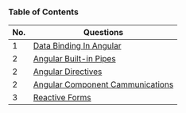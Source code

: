 ### Table of Contents

| No. | Questions |
|---- | ---------
|1| [Data Binding In Angular](https://github.com/muhammedjamsheer/Angular/blob/master/databinding.md)
|2| [Angular Built-in Pipes](https://github.com/muhammedjamsheer/Angular/blob/master/pipes.md)
|2| [Angular Directives](https://github.com/muhammedjamsheer/Angular/blob/master/directives.md)
|2| [Angular Component Cammunications](https://github.com/muhammedjamsheer/Angular/blob/master/componentcammunications.md)
|3| [Reactive Forms](https://github.com/muhammedjamsheer/Angular/blob/master/reactiveforms.md)
